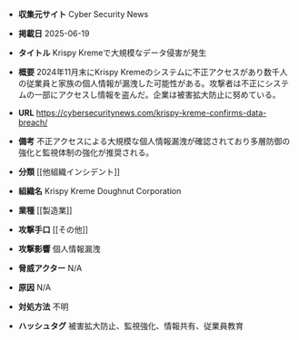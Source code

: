 - **収集元サイト**
Cyber Security News

- **掲載日**
2025-06-19

- **タイトル**
Krispy Kremeで大規模なデータ侵害が発生

- **概要**
2024年11月末にKrispy Kremeのシステムに不正アクセスがあり数千人の従業員と家族の個人情報が漏洩した可能性がある。攻撃者は不正にシステムの一部にアクセスし情報を盗んだ。企業は被害拡大防止に努めている。

- **URL**
https://cybersecuritynews.com/krispy-kreme-confirms-data-breach/

- **備考**
不正アクセスによる大規模な個人情報漏洩が確認されており多層防御の強化と監視体制の強化が推奨される。

- **分類**
[[他組織インシデント]]

- **組織名**
Krispy Kreme Doughnut Corporation

- **業種**
[[製造業]]

- **攻撃手口**
[[その他]]

- **攻撃影響**
個人情報漏洩

- **脅威アクター**
N/A

- **原因**
N/A

- **対処方法**
不明

- **ハッシュタグ**
被害拡大防止、監視強化、情報共有、従業員教育
